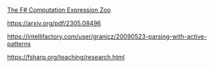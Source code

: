 [The F# Computation Expression Zoo](https://tomasp.net/academic/papers/computation-zoo/computation-zoo.pdf)


https://arxiv.org/pdf/2305.08496

https://intellifactory.com/user/granicz/20090523-parsing-with-active-patterns

https://fsharp.org/teaching/research.html